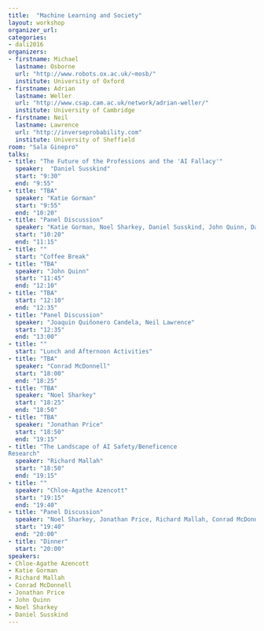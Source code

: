 ```yaml
---
title:  "Machine Learning and Society"
layout: workshop
organizer_url: 
categories:
- dali2016
organizers:
- firstname: Michael 
  lastname: Osborne
  url: "http://www.robots.ox.ac.uk/~mosb/"
  institute: University of Oxford
- firstname: Adrian
  lastname: Weller
  url: "http://www.csap.cam.ac.uk/network/adrian-weller/"
  institute: University of Cambridge
- firstname: Neil
  lastname: Lawrence
  url: "http://inverseprobability.com"
  institute: University of Sheffield
room: "Sala Ginepro"
talks:
- title: "The Future of the Professions and the 'AI Fallacy'"
  speaker:  "Daniel Susskind"
  start: "9:30"
  end: "9:55"
- title: "TBA"
  speaker: "Katie Gorman"
  start: "9:55"
  end: "10:20"
- title: "Panel Discussion"
  speaker: "Katie Gorman, Noel Sharkey, Daniel Susskind, John Quinn, Danielle Belgrave"
  start: "10:20"
  end: "11:15"
- title: ""
  start: "Coffee Break"
- title: "TBA"
  speaker: "John Quinn"
  start: "11:45" 
  end: "12:10"
- title: "TBA"
  start: "12:10" 
  end: "12:35"
- title: "Panel Discussion"
  speaker: "Joaquin Quiñonero Candela, Neil Lawrence"
  start: "12:35" 
  end: "13:00"
- title: ""
  start: "Lunch and Afternoon Activities"
- title: "TBA"
  speaker: "Conrad McDonnell"
  start: "18:00"
  end: "18:25"
- title: "TBA"
  speaker: "Noel Sharkey"
  start: "18:25"
  end: "18:50"
- title: "TBA"
  speaker: "Jonathan Price"
  start: "18:50"
  end: "19:15"
- title: "The Landscape of AI Safety/Beneficence
Research"
  speaker: "Richard Mallah"
  start: "18:50"
  end: "19:15"
- title: ""
  speaker: "Chloe-Agathe Azencott"
  start: "19:15"
  end: "19:40"
- title: "Panel Discussion"
  speaker: "Noel Sharkey, Jonathan Price, Richard Mallah, Conrad McDonnell, Adrian Weller"
  start: "19:40"
  end: "20:00"
- title: "Dinner"
  start: "20:00"
speakers:
- Chloe-Agathe Azencott
- Katie Gorman
- Richard Mallah
- Conrad McDonnell
- Jonathan Price
- John Quinn
- Noel Sharkey
- Daniel Susskind
---
```

